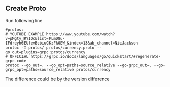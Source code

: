 ## Create Proto
Run following line
```shell
#protos:
# YOUTUBE EXAMPLE https://www.youtube.com/watch?v=pMgty_RYIOc&list=PLmD8u-IFdreyh6EUfevBcbiuCKzFk0EW_&index=13&ab_channel=NicJackson
protoc -I protos/ protos/currency.proto --go_out=plugins=grpc:protos/currency
# OFFICIAL https://grpc.io/docs/languages/go/quickstart/#regenerate-grpc-code
protoc --go_out=. --go_opt=paths=source_relative --go-grpc_out=. --go-grpc_opt=paths=source_relative protos/currency
```
The difference could be by the version difference
